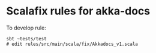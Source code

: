 # Scalafix rules for akka-docs

To develop rule:
```
sbt ~tests/test
# edit rules/src/main/scala/fix/Akkadocs_v1.scala
```
